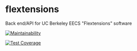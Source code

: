 # flextensions
Back end/API for UC Berkeley EECS "Flextensions" software

[![Maintainability](https://api.codeclimate.com/v1/badges/cs169/flextensions/maintainability)](https://codeclimate.com/github/cs169/flextensions/maintainability)

[![Test Coverage](https://api.codeclimate.com/v1/badges/cs169/flextensions/test_coverage)](https://codeclimate.com/github/cs169/flextensions/test_coverage)